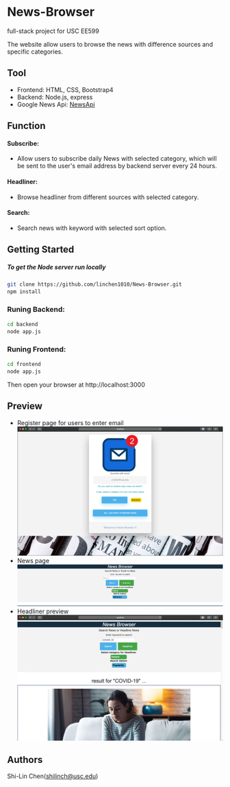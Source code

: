 # News-Browser

full-stack project for USC EE599

The website allow users to browse the news with difference sources and specific categories.

## Tool

* Frontend: HTML, CSS, Bootstrap4
* Backend: Node.js, express
* Google News Api: [NewsApi](https://newsapi.org)


## Function

#### Subscribe: 
* Allow users to subscribe daily News with selected category, which will be sent to the user's email address by backend server every 24 hours.
#### Headliner:
* Browse headliner from different sources with selected category.
#### Search:
* Search news with keyword with selected sort option.

## Getting Started
##### To get the Node server run locally
```bash
git clone https://github.com/linchen1010/News-Browser.git
npm install
```

### Runing Backend:
```bash
cd backend
node app.js
```

### Runing Frontend:
```bash
cd frontend
node app.js
```

Then open your browser at http://localhost:3000


## Preview
* Register page for users to enter email
![Register page](/image/registerPage.png)
* News page
![News page](/image/newsPage.png)
* Headliner preview
![Search example](/image/SearchExample.gif)

## Authors

Shi-Lin Chen(shilinch@usc.edu)
